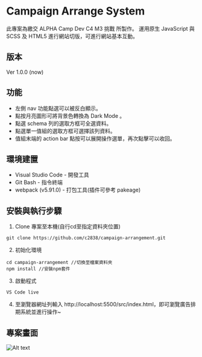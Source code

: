 # Campaign Arrange System
此專案為繳交 ALPHA Camp Dev C4 M3 挑戰 所製作。
運用原生 JavaScript 與 SCSS 及 HTML5 進行網站切版，可進行網站基本互動。


## 版本
Ver 1.0.0 (now)


## 功能
* 左側 nav 功能點選可以被反白顯示。
* 點按月亮圖形可將背景色轉換為 Dark Mode 。
* 點選 schema 列的選取方框可全選資料。
* 點選單一值組的選取方框可選擇該列資料。
* 值組末端的 action bar 點按可以展開操作選單，再次點擊可以收回。



## 環境建置
* Visual Studio Code - 開發工具
* Git Bash - 指令終端
* webpack (v5.91.0) - 打包工具(插件可參考 pakeage)


## 安裝與執行步驟
1. Clone 專案至本機(自行cd至指定資料夾位置)
```
git clone https://github.com/c2838/campaign-arrangement.git
```
2. 初始化環境
```
cd campaign-arrangement //切換至檔案資料夾
npm install //安裝npm套件
```
3. 啟動程式
```
VS Code live
```
4. 至瀏覽器網址列輸入 http://localhost:5500/src/index.html，即可瀏覽廣告排期系統並進行操作~


## 專案畫面
![Alt text](https://i.imgur.com/tYoUvp2.png)